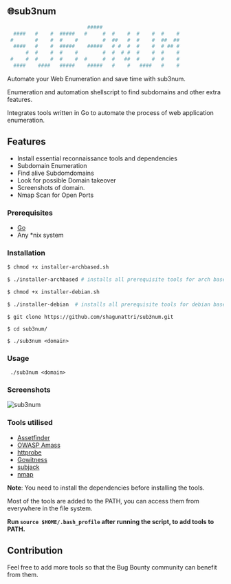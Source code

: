 ## 🌐sub3num


```bash                                                                        
                          #####                          
  ####   #    #  #####   #     #  #    #  #    #  #    # 
 #       #    #  #    #        #  ##   #  #    #  ##  ## 
  ####   #    #  #####    #####   # #  #  #    #  # ## # 
      #  #    #  #    #        #  #  # #  #    #  #    # 
 #    #  #    #  #    #  #     #  #   ##  #    #  #    # 
  ####    ####   #####    #####   #    #   ####   #    #           
```


Automate your Web Enumeration and save time with sub3num.

Enumeration and automation shellscript to find subdomains and other extra features.

Integrates tools written in Go to automate the process of web application enumeration.


## Features
- Install essential reconnaissance tools and dependencies
- Subdomain Enumeration
- Find alive Subdomdomains
- Look for possible Domain takeover 
- Screenshots of domain.
- Nmap Scan for Open Ports



### Prerequisites

- [Go](https://golang.org/) 
- Any *nix system



### Installation

```bash
$ chmod +x installer-archbased.sh

$ ./installer-archbased # installs all prerequisite tools for arch based distros
```

```bash
$ chmod +x installer-debian.sh

$ ./installer-debian  # installs all prerequisite tools for debian based distros
```
``` console
$ git clone https://github.com/shagunattri/sub3num.git

$ cd sub3num/

$ ./sub3num <domain>
```

### Usage

```console
 ./sub3num <domain>
```


### Screenshots


![sub3num](https://user-images.githubusercontent.com/29366864/80619137-e19f5d80-8a61-11ea-90b3-6f9483b4a326.png)



### Tools utilised

- [Assetfinder](https://github.com/tomnomnom/assetfinder)
- [OWASP Amass](https://github.com/OWASP/Amass)
- [httprobe](https://github.com/tomnomnom/httprobe)
- [Gowitness](https://github.com/sensepost/gowitness)
- [subjack](https://github.com/haccer/subjack)
- [nmap](https://github.com/nmap/nmap)


**Note**: You need to install the dependencies before installing the tools.

Most of the tools are added to the PATH, you can access them from everywhere in the file system.

**Run ```source $HOME/.bash_profile``` after running the script, to add tools to PATH.**

## Contribution 

Feel free to add more tools so that the Bug Bounty community can benefit from them.
